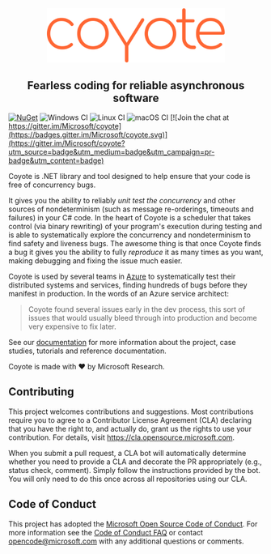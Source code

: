 <div align="center">
  <img src="docs/assets/images/logo_coyote.svg" width="70%">
  <h2>Fearless coding for reliable asynchronous software</h2>
</div>

[![NuGet](https://img.shields.io/nuget/v/Microsoft.Coyote.svg)](https://www.nuget.org/packages/Microsoft.Coyote/)
![Windows CI](https://github.com/microsoft/coyote/workflows/Windows%20CI/badge.svg)
![Linux CI](https://github.com/microsoft/coyote/workflows/Linux%20CI/badge.svg)
![macOS CI](https://github.com/microsoft/coyote/workflows/macOS%20CI/badge.svg)
[![Join the chat at https://gitter.im/Microsoft/coyote](https://badges.gitter.im/Microsoft/coyote.svg)](https://gitter.im/Microsoft/coyote?utm_source=badge&utm_medium=badge&utm_campaign=pr-badge&utm_content=badge)

Coyote is .NET library and tool designed to help ensure that your code is free of concurrency bugs.

It gives you the ability to reliably *unit test the concurrency* and other sources of nondeterminism
(such as message re-orderings, timeouts and failures) in your C# code. In the heart of Coyote is a
scheduler that takes control (via binary rewriting) of your program's execution during testing and
is able to systematically explore the concurrency and nondeterminism to find safety and liveness
bugs. The awesome thing is that once Coyote finds a bug it gives you the ability to fully *reproduce*
it as many times as you want, making debugging and fixing the issue much easier.

Coyote is used by several teams in [Azure](https://azure.microsoft.com/) to systematically test
their distributed systems and services, finding hundreds of bugs before they manifest in
production. In the words of an Azure service architect:
> Coyote found several issues early in the dev process, this sort of issues that would usually bleed
> through into production and become very expensive to fix later.

See our [documentation](https://microsoft.github.io/coyote/) for more information about the project,
case studies, tutorials and reference documentation.

Coyote is made with :heart: by Microsoft Research.

## Contributing
This project welcomes contributions and suggestions. Most contributions require you to agree to a
Contributor License Agreement (CLA) declaring that you have the right to, and actually do, grant us
the rights to use your contribution. For details, visit https://cla.opensource.microsoft.com.

When you submit a pull request, a CLA bot will automatically determine whether you need to provide a
CLA and decorate the PR appropriately (e.g., status check, comment). Simply follow the instructions
provided by the bot. You will only need to do this once across all repositories using our CLA.

## Code of Conduct
This project has adopted the [Microsoft Open Source Code of
Conduct](https://opensource.microsoft.com/codeofconduct/). For more information see the [Code of
Conduct FAQ](https://opensource.microsoft.com/codeofconduct/faq/) or contact
[opencode@microsoft.com](mailto:opencode@microsoft.com) with any additional questions or comments.
